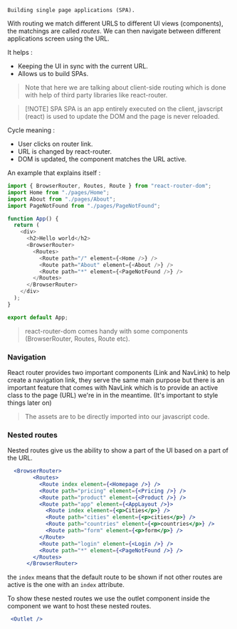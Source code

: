 `Building single page applications (SPA).`

With routing we match different URLS to different UI views (components), the matchings are called *routes*.  We can then navigate between different applications screen using the URL. 

It helps : 

- Keeping the UI in sync with the current URL. 
-  Allows us to build SPAs. 

> Note that here we are talking about client-side routing which is done with help of third party libraries like react-router. 

> [!NOTE] SPA
> SPA is an app entirely executed on the client, javscript (react) is used to update the DOM and the page is never reloaded. 

Cycle meaning : 

- User clicks on router link.
- URL is changed by react-router.
- DOM is updated, the component matches the URL active. 

An example that explains itself : 

```javascript
import { BrowserRouter, Routes, Route } from "react-router-dom";
import Home from "./pages/Home";
import About from "./pages/About";
import PageNotFound from "./pages/PageNotFound";

function App() {
  return (
    <div>
      <h2>Hello world</h2>
      <BrowserRouter>
        <Routes>
          <Route path="/" element={<Home />} />
          <Route path="About" element={<About />} />
          <Route path="*" element={<PageNotFound />} />
        </Routes>
      </BrowserRouter>
    </div>
  );
}

export default App;
```

> react-router-dom comes handy with some components (BrowserRouter, Routes, Route etc). 

### Navigation 

React router provides two important components (Link and NavLink) to help create a navigation link, they serve the same main purpose but there is an important feature that comes with NavLink which is to provide an active class to the page (URL) we're in in the meantime. (It's important to style things later on)

> The assets are to be directly imported into our javascript code.

### Nested routes 

Nested routes give us the ability to show a part of the UI based on a part of the URL.

```jsx 
  <BrowserRouter>
        <Routes>
          <Route index element={<Homepage />} />
          <Route path="pricing" element={<Pricing />} />
          <Route path="product" element={<Product />} />
          <Route path="app" element={<AppLayout />}>
            <Route index element={<p>Cities</p>} />
            <Route path="cities" element={<p>cities</p>} />
            <Route path="countries" element={<p>countries</p>} />
            <Route path="form" element={<p>form</p>} />
          </Route>
          <Route path="login" element={<Login />} />
          <Route path="*" element={<PageNotFound />} />
        </Routes>
      </BrowserRouter>
```

the `index` means that the default route to be shown if not other routes are active is the one with an `index` attribute. 

To show these nested routes we use the outlet component inside the component we want to host these nested routes.

```jsx
 <Outlet />
```




